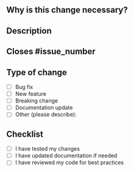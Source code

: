 ## Why is this change necessary?

<!-- Why does this pull request exists? -->

## Description

<!-- Describe your changes in clear, concise description -->

## Closes #issue_number

## Type of change

- [ ] Bug fix
- [ ] New feature
- [ ] Breaking change
- [ ] Documentation update
- [ ] Other (please describe):

## Checklist

- [ ] I have tested my changes
- [ ] I have updated documentation if needed
- [ ] I have reviewed my code for best practices

